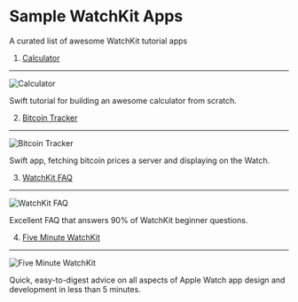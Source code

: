 # Sample WatchKit Apps
A curated list of awesome WatchKit tutorial apps

1. [Calculator](http://www.noodlewerk.com/blog/calculator-apple-watch-tutorial/) 
---
![Calculator](https://github.com/sanketfirodiya/sample-watchkit-apps/blob/master/images/Calculator.png)

Swift tutorial for building an awesome calculator from scratch.


2. [Bitcoin Tracker](http://www.raywenderlich.com/89562/watchkit-tutorial-with-swift-getting-started)
---
![Bitcoin Tracker](https://github.com/sanketfirodiya/sample-watchkit-apps/blob/master/images/Bitcoin.png)

Swift app, fetching bitcoin prices a server and displaying on the Watch.

3. [WatchKit FAQ](http://www.raywenderlich.com/94672/watchkit-faq)
---
![WatchKit FAQ](https://github.com/sanketfirodiya/sample-watchkit-apps/blob/master/images/WatchKit_FAQ.jpg)

Excellent FAQ that answers 90% of WatchKit beginner questions.

4. [Five Minute WatchKit](http://www.fiveminutewatchkit.com/)
---
![Five Minute WatchKit](https://github.com/sanketfirodiya/sample-watchkit-apps/blob/master/images/FiveMinuteWatchKit.png)

Quick, easy-to-digest advice on all aspects of Apple Watch app design and development in less than 5 minutes.

